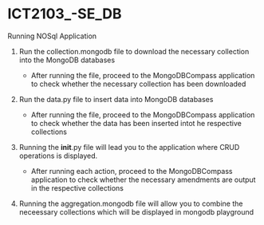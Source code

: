 # ICT2103_-SE_DB

Running NOSql Application


1. Run the collection.mongodb file to download the necessary collection into the MongoDB databases
      - After running the file, proceed to the MongoDBCompass application to check whether the necessary collection has been downloaded
   
2. Run the data.py file to insert data into MongoDB databases
      - After running the file, proceed to the MongoDBCompass application to check whether the data has been inserted intot he respective collections

3. Running the __init__.py file will lead you to the application where CRUD operations is displayed.
      - After running each action, proceed to the MongoDBCompass application to check whether the necessary amendments are output in the respective collections

3. Running the aggregation.mongodb file will allow you to combine the neceessary collections which will be displayed in mongodb playground
